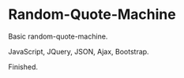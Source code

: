 # Random-Quote-Machine
Basic random-quote-machine. 

JavaScript, JQuery, JSON, Ajax, Bootstrap.

Finished.
